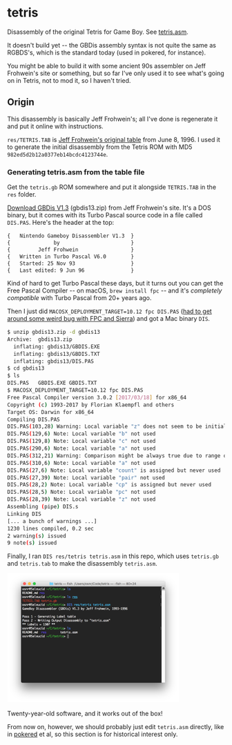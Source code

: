 # tetris

Disassembly of the original Tetris for Game Boy. See [tetris.asm](tetris.asm).

It doesn't build yet -- the GBDis assembly syntax is not quite the
same as RGBDS's, which is the standard today (used in pokered, for
instance).

You might be able to build it with some ancient 90s assembler on Jeff
Frohwein's site or something, but so far I've only used it to see
what's going on in Tetris, not to mod it, so I haven't tried.

## Origin

This disassembly is basically Jeff Frohwein's; all I've done is
regenerate it and put it online with instructions.

`res/TETRIS.TAB` is
[Jeff Frohwein's original table](http://www.devrs.com/gb/files/doxs.html)
from June 8, 1996. I used it to generate the initial disassembly from
the Tetris ROM with MD5 `982ed5d2b12a0377eb14bcdc4123744e`.

### Generating tetris.asm from the table file

Get the `tetris.gb` ROM somewhere and put it alongside `TETRIS.TAB` in
the `res` folder.

[Download GBDis V1.3](http://www.devrs.com/gb/files/software.html)
(gbdis13.zip) from Jeff Frohwein's site. It's a DOS binary, but it
comes with its Turbo Pascal source code in a file called
`DIS.PAS`. Here's the header at the top:

```
{   Nintendo Gameboy Disassembler V1.3  }
{              by                       }
{         Jeff Frohwein                 }
{   Written in Turbo Pascal V6.0        }
{   Started: 25 Nov 93                  }
{   Last edited: 9 Jun 96               }
```

Kind of hard to get Turbo Pascal these days, but it turns out you can
get the Free Pascal Compiler -- on macOS, `brew install fpc` -- and
it's _completely compatible_ with Turbo Pascal from 20+ years ago.

Then I just did `MACOSX_DEPLOYMENT_TARGET=10.12 fpc DIS.PAS`
([had to get around some weird bug with FPC and Sierra](https://medium.com/@kviat/free-pascal-3-0-2-linking-on-macos-sierra-c40706e86fda))
and got a Mac binary `DIS`.

```bash
$ unzip gbdis13.zip -d gbdis13
Archive:  gbdis13.zip
  inflating: gbdis13/GBDIS.EXE       
  inflating: gbdis13/GBDIS.TXT       
  inflating: gbdis13/DIS.PAS         
$ cd gbdis13
$ ls
DIS.PAS   GBDIS.EXE GBDIS.TXT
$ MACOSX_DEPLOYMENT_TARGET=10.12 fpc DIS.PAS
Free Pascal Compiler version 3.0.2 [2017/03/18] for x86_64
Copyright (c) 1993-2017 by Florian Klaempfl and others
Target OS: Darwin for x86_64
Compiling DIS.PAS
DIS.PAS(103,28) Warning: Local variable "z" does not seem to be initialized
DIS.PAS(129,6) Note: Local variable "b" not used
DIS.PAS(129,8) Note: Local variable "c" not used
DIS.PAS(290,6) Note: Local variable "a" not used
DIS.PAS(312,21) Warning: Comparison might be always true due to range of constant and expression
DIS.PAS(310,6) Note: Local variable "a" not used
DIS.PAS(27,6) Note: Local variable "count" is assigned but never used
DIS.PAS(27,39) Note: Local variable "pair" not used
DIS.PAS(28,2) Note: Local variable "cp" is assigned but never used
DIS.PAS(28,5) Note: Local variable "pc" not used
DIS.PAS(28,39) Note: Local variable "z" not used
Assembling (pipe) DIS.s
Linking DIS
[... a bunch of warnings ...]
1230 lines compiled, 0.2 sec
2 warning(s) issued
9 note(s) issued
```

Finally, I ran `DIS res/tetris tetris.asm` in this repo, which uses
`tetris.gb` and `tetris.tab` to make the disassembly `tetris.asm`.

<img src="res/dis.png" height="300">

Twenty-year-old software, and it works out of the box!

From now on, however, we should probably just edit `tetris.asm`
directly, like in [pokered](https://github.com/iimarckus/pokered) et
al, so this section is for historical interest only.
